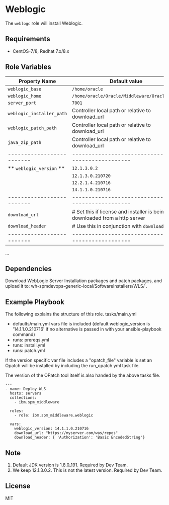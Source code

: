 # Weblogic

The `weblogc` role will install Weblogic.

## Requirements

* CentOS-7/8, Redhat 7.x/8.x

## Role Variables

| Property Name             | Default value                                       |
| ------------------------- | --------------------------------------------------- |
| `weblogic_base`           | `/home/oracle`                                      |
| `weblogic_home`           | `/home/oracle/Oracle/Middleware/Oracle_Home`        |
| `server_port`             | `7001`                                              |
| `weblogic_installer_path` | Controller local path or relative to download_url |
| `weblogic_patch_path`     | Controller local path or relative to download_url |
| `java_zip_path`           | Controller local path or relative to download_url |
| ------------------------- | --------------------------------------------------- |
| ** `weblogic_version` **  | `12.1.3.0.2`                                        |
|                           | `12.1.3.0.210720`                                   |
|                           | `12.2.1.4.210716`                                   |
|                           | `14.1.1.0.210716`                                   |
| ------------------------- | --------------------------------------------------- |
| `download_url`            | # Set this if license and installer is being downloaded from a http server|
| `download_header`         | # Use this in conjunction with `download_url` |
| ------------------------- | --------------------------------------------------- |

...

## Dependencies

Download WebLogic Server Installation packages and patch packages, and upload it to: wh-spmdevops-generic-local/SoftwareInstallers/WLS/ .

## Example Playbook

The following explains the structure of this role.
tasks/main.yml
 - defaults/main.yml vars file is included (default weblogic_version is '14.1.1.0.210716' if no alternative is passed in with your ansible-playbook command)
 - runs: prereqs.yml
 - runs: install.yml
 - runs: patch.yml

If the version specific var file includes a "opatch_file" variable is set an Opatch
will be installed by including the run_opatch.yml task file.

The version of the OPatch tool itself is also handed by the above tasks file.

```
---
- name: Deploy WLS
  hosts: servers
  collections:
    - ibm.spm_middleware

  roles:
    - role: ibm.spm_middleware.weblogic

  vars:
    weblogic_version: 14.1.1.0.210716
    download_url: "https://myserver.com/was/repos"
    download_header: { 'Authorization': 'Basic EncodedString'}
```

## Note

1. Default JDK version is 1.8.0_191. Required by Dev Team.
2. We keep 12.1.3.0.2. This is not the latest version. Required by Dev Team.

## License

MIT
